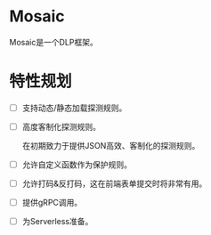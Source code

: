 # Mosaic
Mosaic是一个DLP框架。

# 特性规划

- [ ] 支持动态/静态加载探测规则。

- [ ] 高度客制化探测规则。

  在初期致力于提供JSON高效、客制化的探测规则。

- [ ] 允许自定义函数作为保护规则。

- [ ] 允许打码&反打码，这在前端表单提交时将非常有用。

- [ ] 提供gRPC调用。

- [ ] 为Serverless准备。